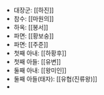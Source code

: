 - 대장군: [[하진]]
- 참수: [[마원의]]
- 하옥: [[봉서]]
- 파면: [[황보숭]]
- 파면: [[주준]]
- 첫째 아내: [[하황후]]
- 첫째 아들: [[유변]]
- 둘째 아내: [[왕미인]]
- 둘째 아들(태자): [[유협(진류왕)]]
- 